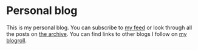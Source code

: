 <!-- title: Personal blog -->

# Personal blog

This is my personal blog. You can subscribe to [my feed][feed] or look through
all the posts on [the archive][archive]. You can find links to other blogs I
follow on [my blogroll][br].


[feed]: </blog/index.xml> "Blog feed"
[archive]: </blog/archive/> "Blog archive"
[br]: </blogroll/> "Blogroll"
